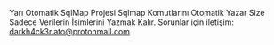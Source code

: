 
Yarı Otomatik SqlMap Projesi
Sqlmap Komutlarını Otomatik Yazar
Size Sadece Verilerin İsimlerini Yazmak Kalır.
Sorunlar için iletişim: darkh4ck3r.ato@protonmail.com
